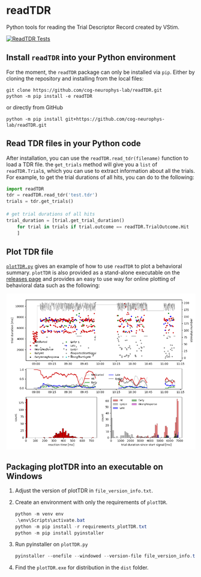 # readTDR

Python tools for reading the Trial Descriptor Record created by VStim.

[![ReadTDR Tests](https://github.com/cog-neurophys-lab/readTDR/actions/workflows/run_tests.yml/badge.svg)](https://github.com/cog-neurophys-lab/readTDR/actions/workflows/run_tests.yml)

## Install `readTDR` into your Python environment

For the moment, the `readTDR` package can only be installed via `pip`. Either by cloning the repository and installing from the local files:

```
git clone https://github.com/cog-neurophys-lab/readTDR.git
python -m pip install -e readTDR
```

or directly from GitHub

```
python -m pip install git+https://github.com/cog-neurophys-lab/readTDR.git
```

## Read TDR files in your Python code

After installation, you can use the `readTDR.read_tdr(filename)` function to load a TDR file. the `get_trials` method will give you a `list` of `readTDR.Trial`s, which you can use to extract information about all the trials. For example, to get the trial durations of all hits, you can do to the following:

```python
import readTDR
tdr = readTDR.read_tdr('test.tdr')
trials = tdr.get_trials()

# get trial durations of all hits
trial_duration = [trial.get_trial_duration()
    for trial in trials if trial.outcome == readTDR.TrialOutcome.Hit
    ]
```

## Plot TDR file

[`plotTDR.py`](/readTDR/plotTDR.py) gives an example of how to use `readTDR` to plot a behavioral summary. `plotTDR` is also provided as a stand-alone executable on the [releases page](https://github.com/cog-neurophys-lab/readTDR/releases) and provides an easy to use way for online plotting of behavioral data such as the following:

![Example behavioral plot created with plotTDR](/docs/plotTDR.png?raw=true "Optional Title")

## Packaging plotTDR into an executable on Windows

1. Adjust the version of plotTDR in `file_version_info.txt`.

2. Create an environment with only the requirements of `plotTDR`.
   ```powershell
   python -m venv env
   .\env\Scripts\activate.bat
   python -m pip install -r requirements_plotTDR.txt
   python -m pip install pyinstaller
   ```
3. Run pyinstaller on `plotTDR.py`
   ```powershell
   pyinstaller --onefile --windowed --version-file file_version_info.txt .\readTDR\plotTDR.py
   ```
4. Find the `plotTDR.exe` for distribution in the `dist` folder.

